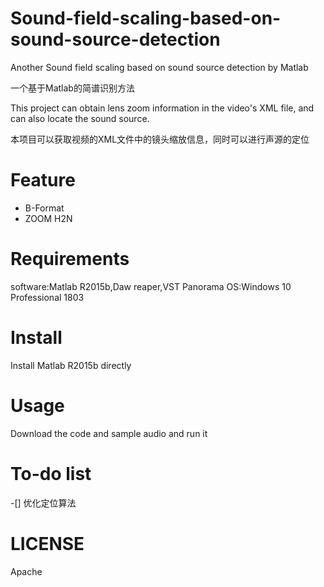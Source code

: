 # Sound-field-scaling-based-on-sound-source-detection
 Another Sound field scaling based on sound source detection by Matlab	
 
一个基于Matlab的简谱识别方法	

This project can obtain lens zoom information in the video's XML file, and can also locate the sound source.	

本项目可以获取视频的XML文件中的镜头缩放信息，同时可以进行声源的定位

# Feature

* B-Format
* ZOOM H2N

# Requirements
software:Matlab R2015b,Daw reaper,VST Panorama
OS:Windows 10 Professional 1803

# Install

Install Matlab R2015b directly

# Usage

Download the code and sample audio and run it

# To-do list
-[] 优化定位算法

# LICENSE

Apache

